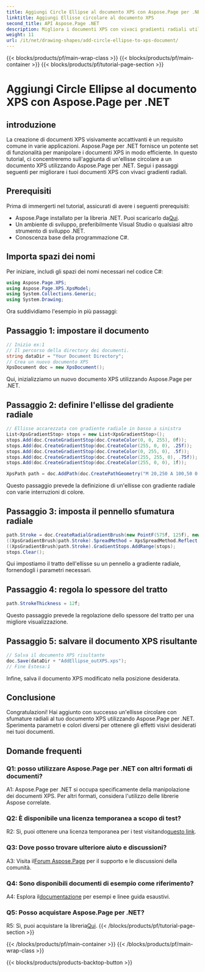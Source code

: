 ```yaml
---
title: Aggiungi Circle Ellipse al documento XPS con Aspose.Page per .NET
linktitle: Aggiungi Ellisse circolare al documento XPS
second_title: API Aspose.Page .NET
description: Migliora i documenti XPS con vivaci gradienti radiali utilizzando Aspose.Page per .NET. Segui la nostra guida passo passo per ottenere effetti visivi sorprendenti.
weight: 11
url: /it/net/drawing-shapes/add-circle-ellipse-to-xps-document/
---
```


{{< blocks/products/pf/main-wrap-class >}}
{{< blocks/products/pf/main-container >}}
{{< blocks/products/pf/tutorial-page-section >}}

# Aggiungi Circle Ellipse al documento XPS con Aspose.Page per .NET

## introduzione

La creazione di documenti XPS visivamente accattivanti è un requisito comune in varie applicazioni. Aspose.Page per .NET fornisce un potente set di funzionalità per manipolare i documenti XPS in modo efficiente. In questo tutorial, ci concentreremo sull'aggiunta di un'ellisse circolare a un documento XPS utilizzando Aspose.Page per .NET. Segui i passaggi seguenti per migliorare i tuoi documenti XPS con vivaci gradienti radiali.

## Prerequisiti

Prima di immergerti nel tutorial, assicurati di avere i seguenti prerequisiti:

-  Aspose.Page installato per la libreria .NET. Puoi scaricarlo da[Qui](https://releases.aspose.com/page/net/).
- Un ambiente di sviluppo, preferibilmente Visual Studio o qualsiasi altro strumento di sviluppo .NET.
- Conoscenza base della programmazione C#.

## Importa spazi dei nomi

Per iniziare, includi gli spazi dei nomi necessari nel codice C#:

```csharp
using Aspose.Page.XPS;
using Aspose.Page.XPS.XpsModel;
using System.Collections.Generic;
using System.Drawing;
```

Ora suddividiamo l'esempio in più passaggi:

## Passaggio 1: impostare il documento

```csharp
// Inizio ex:1
// Il percorso della directory dei documenti.
string dataDir = "Your Document Directory";
// Crea un nuovo documento XPS
XpsDocument doc = new XpsDocument();
```

Qui, inizializziamo un nuovo documento XPS utilizzando Aspose.Page per .NET.

## Passaggio 2: definire l'ellisse del gradiente radiale

```csharp
// Ellisse accarezzata con gradiente radiale in basso a sinistra
List<XpsGradientStop> stops = new List<XpsGradientStop>();
stops.Add(doc.CreateGradientStop(doc.CreateColor(0, 0, 255), 0f));
stops.Add(doc.CreateGradientStop(doc.CreateColor(255, 0, 0), .25f));
stops.Add(doc.CreateGradientStop(doc.CreateColor(0, 255, 0), .5f));
stops.Add(doc.CreateGradientStop(doc.CreateColor(255, 255, 0), .75f));
stops.Add(doc.CreateGradientStop(doc.CreateColor(255, 0, 0), 1f));

XpsPath path = doc.AddPath(doc.CreatePathGeometry("M 20,250 A 100,50 0 1 1 220,250 100,50 0 1 1 20,250"));
```

Questo passaggio prevede la definizione di un'ellisse con gradiente radiale con varie interruzioni di colore.

## Passaggio 3: imposta il pennello sfumatura radiale

```csharp
path.Stroke = doc.CreateRadialGradientBrush(new PointF(575f, 125f), new PointF(575f, 100f), 75f, 50f);
((XpsGradientBrush)path.Stroke).SpreadMethod = XpsSpreadMethod.Reflect;
((XpsGradientBrush)path.Stroke).GradientStops.AddRange(stops);
stops.Clear();
```

Qui impostiamo il tratto dell'ellisse su un pennello a gradiente radiale, fornendogli i parametri necessari.

## Passaggio 4: regola lo spessore del tratto

```csharp
path.StrokeThickness = 12f;
```

Questo passaggio prevede la regolazione dello spessore del tratto per una migliore visualizzazione.

## Passaggio 5: salvare il documento XPS risultante

```csharp
// Salva il documento XPS risultante
doc.Save(dataDir + "AddEllipse_outXPS.xps");
// Fine Estesa:1
```

Infine, salva il documento XPS modificato nella posizione desiderata.

## Conclusione

Congratulazioni! Hai aggiunto con successo un'ellisse circolare con sfumature radiali al tuo documento XPS utilizzando Aspose.Page per .NET. Sperimenta parametri e colori diversi per ottenere gli effetti visivi desiderati nei tuoi documenti.

## Domande frequenti

### Q1: posso utilizzare Aspose.Page per .NET con altri formati di documenti?

A1: Aspose.Page per .NET si occupa specificamente della manipolazione dei documenti XPS. Per altri formati, considera l'utilizzo delle librerie Aspose correlate.

### Q2: È disponibile una licenza temporanea a scopo di test?

 R2: Sì, puoi ottenere una licenza temporanea per i test visitando[questo link](https://purchase.aspose.com/temporary-license/).

### Q3: Dove posso trovare ulteriore aiuto e discussioni?

 A3: Visita il[Forum Aspose.Page](https://forum.aspose.com/c/page/39) per il supporto e le discussioni della comunità.

### Q4: Sono disponibili documenti di esempio come riferimento?

 A4: Esplora il[documentazione](https://reference.aspose.com/page/net/) per esempi e linee guida esaustivi.

### Q5: Posso acquistare Aspose.Page per .NET?

 R5: Sì, puoi acquistare la libreria[Qui](https://purchase.aspose.com/buy).
{{< /blocks/products/pf/tutorial-page-section >}}

{{< /blocks/products/pf/main-container >}}
{{< /blocks/products/pf/main-wrap-class >}}

{{< blocks/products/products-backtop-button >}}
